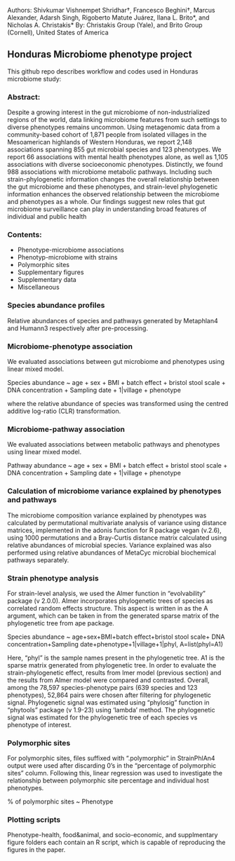 Authors: Shivkumar Vishnempet Shridhar†, Francesco Beghini†, Marcus Alexander, Adarsh Singh, Rigoberto Matute Juárez, Ilana L. Brito*, and Nicholas A. Christakis*
By: Christakis Group (Yale), and Brito Group (Cornell), United States of America

## Honduras Microbiome phenotype project

This github repo describes workflow and codes used in Honduras microbiome study:

### Abstract:

Despite a growing interest in the gut microbiome of non-industrialized regions of the world, data linking microbiome features from such settings to diverse phenotypes remains uncommon. Using metagenomic data from a community-based cohort of 1,871 people from isolated villages in the Mesoamerican highlands of Western Honduras, we report 2,148 associations spanning 855 gut microbial species and 123 phenotypes. We report 66 associations with mental health phenotypes alone, as well as 1,105 associations with diverse socioeconomic phenotypes. Distinctly, we found 988 associations with microbiome metabolic pathways.  Including such strain-phylogenetic information changes the overall relationship between the gut microbiome and these phenotypes, and strain-level phylogenetic information enhances the observed relationship between the microbiome and phenotypes as a whole. Our findings suggest new roles that gut microbiome surveillance can play in understanding broad features of individual and public health

### Contents:

- Phenotype-microbiome associations
- Phenotyp-microbiome with strains
- Polymorphic sites
- Supplementary figures
- Supplementary data
- Miscellaneous

### Species abundance profiles

Relative abundances of species and pathways generated by Metaphlan4 and Humann3 respectively after pre-processing.

### Microbiome-phenotype association

We evaluated associations between gut microbiome and phenotypes using linear mixed model.

  Species abundance ~ age + sex + BMI + batch effect + bristol stool scale + DNA concentration + Sampling date + 1|village + phenotype
  
where the relative abundance of species was transformed using the centred additive log-ratio (CLR) transformation.

### Microbiome-pathway association

We evaluated associations between metabolic pathways and phenotypes using linear mixed model.

  Pathway abundance ~ age + sex + BMI + batch effect + bristol stool scale + DNA concentration + Sampling date + 1|village + phenotype

### Calculation of microbiome variance explained by phenotypes and pathways

The microbiome composition variance explained by phenotypes was calculated by permutational multivariate analysis of variance using distance matrices, implemented in the adonis function for R package vegan (v.2.6), using 1000 permutations and a Bray-Curtis distance matrix calculated using relative abundances of microbial species. Variance explained was also performed using relative abundances of MetaCyc microbial biochemical pathways separately.

### Strain phenotype analysis

For strain-level analysis, we used the Almer function in “evolvability” package (v 2.0.0). Almer incorporates phylogenetic trees of species as correlated random effects structure. This aspect is written in as the A argument, which can be taken in from the generated sparse matrix of the phylogenetic tree from ape package.

Species abundance ~ age+sex+BMI+batch effect+bristol stool scale+ DNA concentration+Sampling date+phenotype+1|village+1|phyl, A=list(phyl=A1)

Here, “phyl” is the sample names present in the phylogenetic tree. A1 is the sparse matrix generated from phylogenetic tree. In order to evaluate the strain-phylogenetic effect, results from lmer model (previous section) and the results from Almer model were compared and contrasted. 
Overall, among the 78,597 species-phenotype pairs (639 species and 123 phenotypes), 52,864 pairs were chosen after filtering for phylogenetic signal. Phylogenetic signal was estimated using “phylosig” function in “phytools” package (v 1.9-23) using ‘lambda’ method. The phylogenetic signal was estimated for the phylogenetic tree of each species vs phenotype of interest. 

### Polymorphic sites

For polymorphic sites, files suffixed with “.polymorphic” in StrainPhlAn4 output were used after discarding 0’s in the “percentage of polymorphic sites” column. Following this, linear regression was used to investigate the relationship between polymorphic site percentage and individual host phenotypes.

% of polymorphic sites ~ Phenotype


### Plotting scripts

Phenotype-health, food&animal, and socio-economic, and supplmentary figure folders each contain an R script, which is capable of reproducing the figures in the paper.

